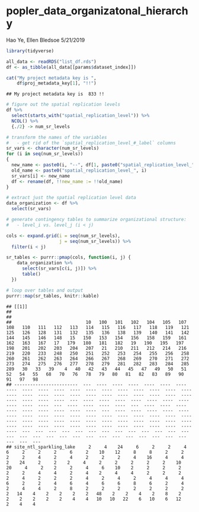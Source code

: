popler\_data\_organizatonal\_hierarchy
================
Hao Ye, Ellen Bledsoe
5/21/2019

``` r
library(tidyverse)

all_data <- readRDS("list_df.rds")
df <- as_tibble(all_data[[params$dataset_index]])

cat("My project metadata key is ", 
    df$proj_metadata_key[1], "!!")
```

    ## My project metadata key is  833 !!

``` r
# figure out the spatial replication levels
df %>% 
  select(starts_with("spatial_replication_level")) %>%
  NCOL() %>%
  {./2} -> num_sr_levels
```

``` r
# transform the names of the variables
#   - get rid of the `spatial_replication_level_#_label` columns
sr_vars <- character(num_sr_levels)
for (i in seq(num_sr_levels))
{
  new_name <- paste0(i, "--", df[1, paste0("spatial_replication_level_", i, "_label")])
  old_name <- paste0("spatial_replication_level_", i)
  sr_vars[i] <- new_name
  df <- rename(df, !!new_name := !!old_name)
}
```

``` r
# extract just the spatial replication level data
data_organization <- df %>%
  select(sr_vars)
```

``` r
# generate contingency tables to summarize organizational structure:
#   - level_i vs. level_j (i < j)

cols <- expand.grid(i = seq(num_sr_levels), 
                    j = seq(num_sr_levels)) %>%
  filter(i < j)

sr_tables <- purrr::pmap(cols, function(i, j) {
    data_organization %>%
      select(sr_vars[c(i, j)]) %>%
      table()
  })
```

``` r
# loop over tables and output
purrr::map(sr_tables, knitr::kable)
```

    ## [[1]]
    ## 
    ## 
    ##                            10   100   101   102   104   105   107   108   110   111   112   113   114   115   116   117   118   119   121   125   126   128   131   132   135   136   138   139   140   141   142   144   145   146   148   15   150   153   154   156   158   159   161   162   163   167   17   179   180   181   182   19   190   195   197   198   201   202   203   204   207   21   210   211   212   214   216   219   220   233   248   250   251   252   253   254   255   256   258   260   261   262   263   264   266   267   268   269   270   271   272   273   274   275   276   277   278   279   281   282   283   284   285   289   30   33   39    4   40   42   43   44   45   47   49   50   51   52   54   55   68   70   76   78   79   80   81   82   83   89   90   91   97   98
    ## ------------------------  ---  ----  ----  ----  ----  ----  ----  ----  ----  ----  ----  ----  ----  ----  ----  ----  ----  ----  ----  ----  ----  ----  ----  ----  ----  ----  ----  ----  ----  ----  ----  ----  ----  ----  ----  ---  ----  ----  ----  ----  ----  ----  ----  ----  ----  ----  ---  ----  ----  ----  ----  ---  ----  ----  ----  ----  ----  ----  ----  ----  ----  ---  ----  ----  ----  ----  ----  ----  ----  ----  ----  ----  ----  ----  ----  ----  ----  ----  ----  ----  ----  ----  ----  ----  ----  ----  ----  ----  ----  ----  ----  ----  ----  ----  ----  ----  ----  ----  ----  ----  ----  ----  ----  ----  ---  ---  ---  ---  ---  ---  ---  ---  ---  ---  ---  ---  ---  ---  ---  ---  ---  ---  ---  ---  ---  ---  ---  ---  ---  ---  ---  ---  ---  ---
    ## site_ntl_sparkling_lake     2     4    24     6     2     2     4     6     2     2     2     6     2    10    12     8     8     2     2     2     2     4     2     4     2     2     2     4    16     4     4     2    24     2     2    2     4     2     2     2     2     2    10    20     4     2    2     2     4     6    10    2     2     2     2     2     2     4     4     2     4    2     4     4     2     2     2     2     4     2     2     2     4     2     4     2     4     4     4     6     2     2     4     6     4     6     6     8     6     2     4     2     4     4     2     8     2     2     2     2     2     2     2     2   14    4    2    2    2    2   48    2    2    4    2    8    2    2    2    2    2    2    4    4   10   10   22    6   10    6   12    2    4    4
